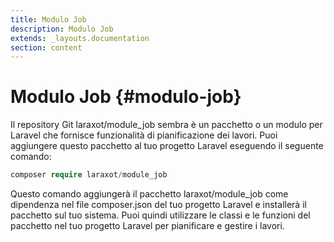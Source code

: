 ```yaml
---
title: Modulo Job
description: Modulo Job
extends: _layouts.documentation
section: content
---
```


# Modulo Job {#modulo-job}

Il repository Git laraxot/module_job sembra è un pacchetto o un modulo per Laravel che fornisce funzionalità di pianificazione dei lavori. Puoi aggiungere questo pacchetto al tuo progetto Laravel eseguendo il seguente comando:

```php
composer require laraxot/module_job
```

Questo comando aggiungerà il pacchetto laraxot/module_job come dipendenza nel file composer.json del tuo progetto Laravel e installerà il pacchetto sul tuo sistema. Puoi quindi utilizzare le classi e le funzioni del pacchetto nel tuo progetto Laravel per pianificare e gestire i lavori.